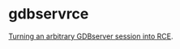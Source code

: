 gdbservrce
==========

[Turning an arbitrary GDBserver session into RCE][blogpost].

[blogpost]: http://jbremer.org/turning-arbitrary-gdbserver-sessions-into-rce/
